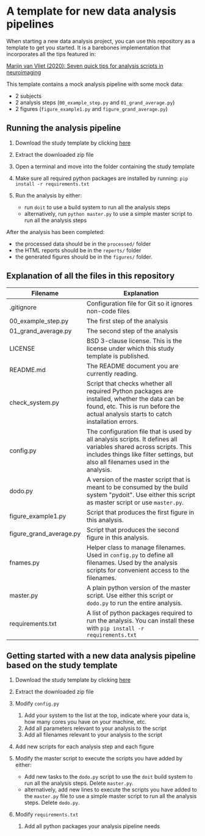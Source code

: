 # A template for new data analysis pipelines

When starting a new data analysis project, you can use this repository as a template to get you started.
It is a barebones implementation that incorporates all the tips featured in:

[Marijn van Vliet (2020): Seven quick tips for analysis scripts in neuroimaging](https://journals.plos.org/ploscompbiol/article?id=10.1371/journal.pcbi.1007358)

This template contains a mock analysis pipeline with some mock data:
 * 2 subjects
 * 2 analysis steps (`00_example_step.py` and `01_grand_average.py`)
 * 2 figures (`figure_example1.py` and `figure_grand_average.py`)

## Running the analysis pipeline
1. Download the study template by clicking [here](https://github.com/AaltoImagingLanguage/study_template/archive/master.zip)
1. Extract the downloaded zip file
1. Open a terminal and move into the folder containing the study template
1. Make sure all required python packages are installed by running: `pip install -r requirements.txt`

1. Run the analysis by either:
   * run `doit` to use a build system to run all the analysis steps
   * alternatively, run `python master.py` to use a simple master script to run all the analysis steps
  
After the analysis has been completed:
 * the processed data should be in the `processed/` folder
 * the HTML reports should be in the `reports/` folder
 * the generated figures should be in the `figures/` folder.
 
## Explanation of all the files in this repository

| Filename                | Explanation   |
|-------------------------|------------------------------------------------------------------------------------------------------------------------------------------------------------------------------------------------------|
| .gitignore              | Configuration file for Git so it ignores non-code files   
| 00_example_step.py      | The first step of the analysis                                                                                                                                                                       |
| 01_grand_average.py     | The second step of the analysis                                                                                                                                                                      |
| LICENSE                 | BSD 3-clause license. This is the license under which this study template is published.                                                                                                              |
| README.md               | The README document you are currently reading.                                                                                                                                                       |
| check_system.py         | Script that checks whether all required Python packages are installed, whether the data can be found, etc. This is run before the actual analysis starts to catch installation errors.               |
| config.py               | The configuration file that is used by all analysis scripts. It defines all variables shared across scripts. This includes things like filter settings, but also all filenames used in the analysis. |
| dodo.py                 | A version of the master script that is meant to be consumed by the build system "pydoit". Use either this script as master script or use `master.py`.                                                |
| figure_example1.py      | Script that produces the first figure in this analysis.                                                                                                                                              |
| figure_grand_average.py | Script that produces the second figure in this analysis.                                                                                                                                             |
| fnames.py               | Helper class to manage filenames. Used in `config.py` to define all filenames. Used by the analysis scripts for convenient access to the filenames.                                                  |
| master.py               | A plain python version of the master script. Use either this script or `dodo.py` to run the entire analysis.                                                                                         |
| requirements.txt        | A list of python packages required to run the analysis. You can install these with `pip install -r requirements.txt`                                                                                 |

## Getting started with a new data analysis pipeline based on the study template
1. Download the study template by clicking [here](https://github.com/AaltoImagingLanguage/study_template/archive/master.zip)
1. Extract the downloaded zip file

1. Modify `config.py`
   1. Add your system to the list at the top, indicate where your data is, how many cores you have on your machine, etc.
   1. Add all parameters relevant to your analysis to the script
   1. Add all filenames relevant to your analysis to the script

1. Add new scripts for each analysis step and each figure

1. Modify the master script to execute the scripts you have added by either:
   * Add new tasks to the `dodo.py` script to use the `doit` build system to run all the analysis steps. Delete `master.py`.
   * alternatively, add new lines to execute the scripts you have added to the `master.py` file to use a simple master script to run all the analysis steps. Delete `dodo.py`.

1. Modify `requirements.txt`
   1. Add all python packages your analysis pipeline needs
